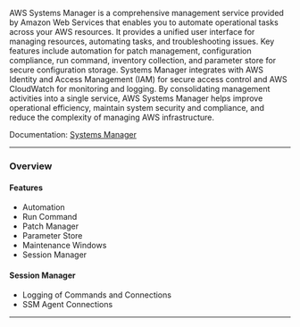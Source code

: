 AWS Systems Manager is a comprehensive management service provided by Amazon Web Services that enables you to automate operational tasks across your AWS resources. It provides a unified user interface for managing resources, automating tasks, and troubleshooting issues. Key features include automation for patch management, configuration compliance, run command, inventory collection, and parameter store for secure configuration storage. Systems Manager integrates with AWS Identity and Access Management (IAM) for secure access control and AWS CloudWatch for monitoring and logging. By consolidating management activities into a single service, AWS Systems Manager helps improve operational efficiency, maintain system security and compliance, and reduce the complexity of managing AWS infrastructure.

Documentation: [Systems Manager]()
___
### Overview
#### Features
- Automation
- Run Command
- Patch Manager
- Parameter Store
- Maintenance Windows
- Session Manager
#### Session Manager
- Logging of Commands and Connections
- SSM Agent Connections

___